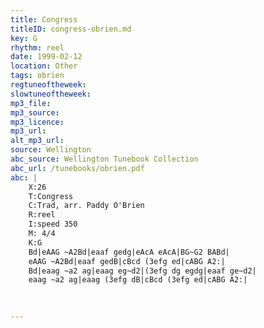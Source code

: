 ```yaml
---
title: Congress
titleID: congress-obrien.md
key: G
rhythm: reel
date: 1999-02-12
location: Other
tags: obrien
regtuneoftheweek:
slowtuneoftheweek:
mp3_file:
mp3_source:
mp3_licence:
mp3_url:
alt_mp3_url:
source: Wellington
abc_source: Wellington Tunebook Collection
abc_url: /tunebooks/obrien.pdf
abc: |
    X:26
    T:Congress
    C:Trad, arr. Paddy O'Brien
    R:reel
    I:speed 350
    M: 4/4
    K:G
    Bd|eAAG ~A2Bd|eaaf gedg|eAcA eAcA|BG~G2 BABd|
    eAAG ~A2Bd|eaaf gedB|cBcd (3efg ed|cABG A2:|
    Bd|eaag ~a2 ag|eaag eg~d2|(3efg dg egdg|eaaf ge~d2|
    eaag ~a2 ag|eaag (3efg dB|cBcd (3efg ed|cABG A2:|
    
    

---
```

